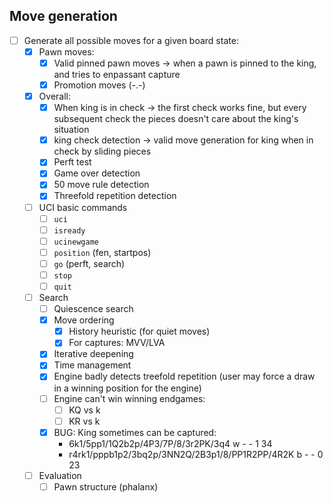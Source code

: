 ## Move generation
- [ ] Generate all possible moves for a given board state:
  - [x] Pawn moves:
    - [x] Valid pinned pawn moves -> when a pawn is pinned to the king, and tries to enpassant capture
    - [x] Promotion moves (-.-)
  - [x] Overall:
    - [x] When king is in check -> the first check works fine, but every subsequent check the pieces doesn't care about the king's situation
    - [x] king check detection -> valid move generation for king when in check by sliding pieces
    - [x] Perft test 
    - [x] Game over detection
    - [x] 50 move rule detection
    - [x] Threefold repetition detection
  - [ ] UCI basic commands
    - [ ] `uci`
    - [ ] `isready`
    - [ ] `ucinewgame`
    - [ ] `position` (fen, startpos)
    - [ ] `go` (perft, search)
    - [ ] `stop`
    - [ ] `quit`
  - [ ] Search
    - [ ] Quiescence search
    - [x] Move ordering
      - [x] History heuristic (for quiet moves)
      - [x] For captures: MVV/LVA
    - [x] Iterative deepening
    - [x] Time management
    - [x] Engine badly detects treefold repetition (user may force a draw in a winning position for the engine)
    - [ ] Engine can't win winning endgames:
      - [ ] KQ vs k
      - [ ] KR vs k
    - [x] BUG: King sometimes can be captured:
      - 6k1/5pp1/1Q2b2p/4P3/7P/8/3r2PK/3q4 w - - 1 34
      - r4rk1/pppb1p2/3bq2p/3NN2Q/2B3p1/8/PP1R2PP/4R2K b - - 0 23
  - [ ] Evaluation
    - [ ] Pawn structure (phalanx) 